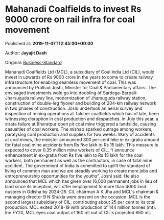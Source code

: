 
# Mahanadi Coalfields to invest Rs 9000 crore on rail infra for coal movement

Published at: **2019-11-07T12:45:00+00:00**

Author: **Jayajit Dash**

Original: [Business-Standard](https://www.business-standard.com/article/companies/mahanadi-coalfields-to-invest-rs-9000-crore-on-rail-infra-for-coal-movement-119110701253_1.html)

Mahanadi Coalfields Ltd (MCL), a subsidiary of Coal India Ltd (CIL), would invest in upwards of Rs 9000 crore in the years to come to create railway infrastructure for enabling seamless movement of coal.
This was announced by Pralhad Joshi, Minister for Coal & Parliamentary affairs. The envisaged investments wold go into doubling of Sardega-Barpali-Jharsuguda railway line, modernization of Jharsuguda railway station, construction of double-leg flyover and building of 204-km railway network in two phases of construction.
Joshi undertook an aerial survey and inspection of mining operations at Talcher coalfields which has of late, been witnessing disruption in coal production and despatches. In July this year, a strata failure at Bharatpur open pit coal mine triggered a landslide, causing casualties of coal workers. The mishap sparked outrage among workers, paralysing coal production and supplies for two weeks.
Wary of accidents at coal mines, the minister announced 300 per cent hike in ex-gratia amount for fatal coal mine accidents from Rs five lakh to Rs 15 lakh. This measure is expected to cover 0.35 million mine workers of CIL.
“I announce enhancement in ex-gratia from Rs five lakh to Rs 15 lakh for the coal workers, both permanent as well as the contractors, in case of fatal mine accident. The government of India is committed to uplift the standard of living of common man and we are steadily working to create more jobs and entrepreneurship opportunities for the youths”, Joshi said.
He also announced that MCL which has given over 16,000 permanent jobs in lieu of land since its inception, will offer employment to more than 4000 land oustees in Odisha by 2024-25.
CIL chairman A K Jha and MCL's chairman & managing director B N Shukla were present on the occasion.
MCL is the second largest subsidiary of CIL, contributing about 25 per cent to its total production. MCL exited 2018-19 with production of 144 million tonnes (mt). Inn FY20, MCL eyes coal output of 160 mt out of CIL's projected 660 mt.
